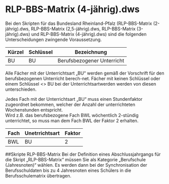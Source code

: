 # RLP-BBS-Matrix (4-jährig).dws

Bei den Skripten für das Bundesland Rheinland-Pfalz (RLP-BBS-Matrix (2-jährig).dws, RLP-BBS-Matrix (2,5-jährig).dws, RLP-BBS-Matrix (3-jährig).dws) und RLP-BBS-Matrix (4-jährig).dws) sind die folgenden Unterscheidungen zwingende Voraussetzung.

|Kürzel	|Schlüssel|	Bezeichnung|
|--|--|--|
|BU	|BU	|Berufsbezogener Unterricht|

Alle Fächer mit der Unterrichtsart „BU“ werden gemäß der Vorschrift für den berufsbezogenen Unterricht berech-net. Fächer mit keinen Schlüssel oder einem Schlüssel <> BU bei der Unterrichtsartwerden werden von diesen unterschieden.

Jedes Fach mit der Unterrichtsart „BU“ muss einen Stundenfaktor zugeordnet bekommen, welcher der Anzahl der unterrichteten Wochenstunden entspricht.  
Wird z.B. das berufsbezogene Fach BWL wöchentlich 2-stündig unterrichtet, so muss man dem Fach BWL der Faktor 2 erhalten.

|Fach	|Unetrrichtsart	|Faktor|
|--|--|--|
|BWL	|BU	|2|

##Skripte RLP-BBS-Matrix
Bei der Definition eines Abschlussjahrgangs für die Skript „RLP-BBS-Matrix“ müssen Sie als Kategorie „Berufschule (Jahresnoten)“ wählen. Es werden dann bei der Synchronisation der Berufsschuldaten bis zu 4 Jahresnoten eines Schülers in die Berufsschulematrix übertragen.